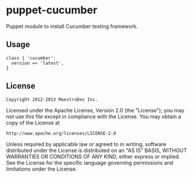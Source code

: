 puppet-cucumber
===============

Puppet module to install Cucumber testing framework.

## Usage

    class { 'cucumber':
      version => 'latest',
    }

## License

    Copyright 2012-2013 MaestroDev Inc.

  Licensed under the Apache License, Version 2.0 (the "License");
  you may not use this file except in compliance with the License.
  You may obtain a copy of the License at
  
    http://www.apache.org/licenses/LICENSE-2.0
  
  Unless required by applicable law or agreed to in writing, software
  distributed under the License is distributed on an "AS IS" BASIS,
  WITHOUT WARRANTIES OR CONDITIONS OF ANY KIND, either express or implied.
  See the License for the specific language governing permissions and
  limitations under the License.
